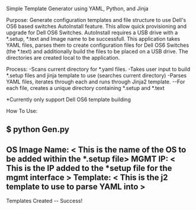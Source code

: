 Simple Template Generator using YAML, Python, and Jinja

Purpose:
Generate configuration templates and file structure to use Dell's OS6 based switches AutoInstall feature. This allow quick provisioning and upgrade for Dell OS6 Switches. AutoInstall requires a USB drive with a *.setup, *.text and Image name to be successfull. This application takes YAML files, parses them to create configuration files for Dell OS6 Switches (the *.text) and additionally build the files to be placed on a USB drive. The directories are created local to the application.

Process:
-Scans current directory for *.yaml files.
-Takes user input to build *.setup files and jinja template to use (searches current directory)
-Parses YAML files, iterates through each and runs through Jinja2 template.
--For each file, creates a unique directory containing *.setup and *.text

*Currently only support Dell OS6 template building

How To Use:

$ python Gen.py
--
OS Image Name: < This is the name of the OS to be added within the *.setup file>
MGMT IP: < This is the IP added to the *setup file for the mgmt interface >
Template: < This is the j2 template to use to parse YAML into >
--
Templates Created -- Success!